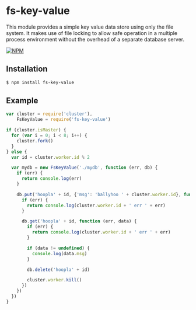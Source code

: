 # fs-key-value

This module provides a simple key value data store using only the file system. It makes use of file locking to allow safe operation in a multiple process environment without the overhead of a separate database server.

[![NPM](https://nodei.co/npm/fs-key-value.png)](https://nodei.co/npm/fs-key-value/)

## Installation

```bash
$ npm install fs-key-value
```

## Example

```js
var cluster = require('cluster'), 
    FsKeyValue = require('fs-key-value')

if (cluster.isMaster) {
  for (var i = 0; i < 8; i++) {
    cluster.fork()
  }
} else {
  var id = cluster.worker.id % 2

  var mydb = new FsKeyValue('./mydb', function (err, db) {
    if (err) {
      return console.log(err)
    }

    db.put('hoopla' + id, {'msg': 'ballyhoo ' + cluster.worker.id}, function (err) {
      if (err) {
        return console.log(cluster.worker.id + ' err ' + err)
      }

      db.get('hoopla' + id, function (err, data) {
        if (err) {
          return console.log(cluster.worker.id + ' err ' + err)
        }

        if (data != undefined) {
          console.log(data.msg)
        }

        db.delete('hoopla' + id)

        cluster.worker.kill()
      })
    })
  })
}
```